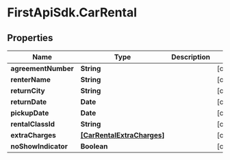 # FirstApiSdk.CarRental

## Properties
Name | Type | Description | Notes
------------ | ------------- | ------------- | -------------
**agreementNumber** | **String** |  | [optional] 
**renterName** | **String** |  | [optional] 
**returnCity** | **String** |  | [optional] 
**returnDate** | **Date** |  | [optional] 
**pickupDate** | **Date** |  | [optional] 
**rentalClassId** | **String** |  | [optional] 
**extraCharges** | [**[CarRentalExtraCharges]**](CarRentalExtraCharges.md) |  | [optional] 
**noShowIndicator** | **Boolean** |  | [optional] 


